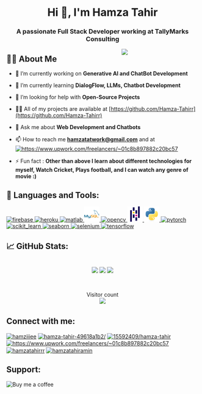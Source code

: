 <h1 align="center">Hi 👋, I'm Hamza Tahir</h1>
<h3 align="center">A passionate Full Stack Developer working at <b>TallyMarks Consulting</b></h3>


<img width="40%" src="GIF.gif" align="right" />

## 🙋‍♂️ About Me

- 🔭 I’m currently working on **Generative AI and ChatBot Development**

- 🌱 I’m currently learning **DialogFlow, LLMs, Chatbot Development**

- 🤝 I’m looking for help with **Open-Source Projects**

- 👨‍💻 All of my projects are available at [https://github.com/Hamza-Tahirr](https://github.com/Hamza-Tahirr)

- 💬 Ask me about **Web Development and Chatbots**

- 📫 How to reach me **hamzatatwork@gmail.com** and at <a href="https://www.upwork.com/freelancers/~01c8b897882c20bc57" target="blank"><img align="center" src="https://apploye.com/blog/content/images/2023/09/alternatives-of-upwork.png" alt="https://www.upwork.com/freelancers/~01c8b897882c20bc57" height="30" width="70" /></a>

- ⚡ Fun fact : **Other than above I learn about different technologies for myself, Watch Cricket, Plays football, and I can watch any genre of movie :)**


<h2 align="left">🚀 Languages and Tools:</h2>
<p align="left"> <a href="https://firebase.google.com/" target="_blank" rel="noreferrer"> <img src="https://www.vectorlogo.zone/logos/firebase/firebase-icon.svg" alt="firebase" width="40" height="40"/> </a> <a href="https://heroku.com" target="_blank" rel="noreferrer"> <img src="https://www.vectorlogo.zone/logos/heroku/heroku-icon.svg" alt="heroku" width="40" height="40"/> </a> <a href="https://www.mathworks.com/" target="_blank" rel="noreferrer"> <img src="https://upload.wikimedia.org/wikipedia/commons/2/21/Matlab_Logo.png" alt="matlab" width="40" height="40"/> </a> <a href="https://www.mysql.com/" target="_blank" rel="noreferrer"> <img src="https://raw.githubusercontent.com/devicons/devicon/master/icons/mysql/mysql-original-wordmark.svg" alt="mysql" width="40" height="40"/> </a> <a href="https://opencv.org/" target="_blank" rel="noreferrer"> <img src="https://www.vectorlogo.zone/logos/opencv/opencv-icon.svg" alt="opencv" width="40" height="40"/> </a> <a href="https://pandas.pydata.org/" target="_blank" rel="noreferrer"> <img src="https://raw.githubusercontent.com/devicons/devicon/2ae2a900d2f041da66e950e4d48052658d850630/icons/pandas/pandas-original.svg" alt="pandas" width="40" height="40"/> </a> <a href="https://www.python.org" target="_blank" rel="noreferrer"> <img src="https://raw.githubusercontent.com/devicons/devicon/master/icons/python/python-original.svg" alt="python" width="40" height="40"/> </a> <a href="https://pytorch.org/" target="_blank" rel="noreferrer"> <img src="https://www.vectorlogo.zone/logos/pytorch/pytorch-icon.svg" alt="pytorch" width="40" height="40"/> </a> <a href="https://scikit-learn.org/" target="_blank" rel="noreferrer"> <img src="https://upload.wikimedia.org/wikipedia/commons/0/05/Scikit_learn_logo_small.svg" alt="scikit_learn" width="40" height="40"/> </a> <a href="https://seaborn.pydata.org/" target="_blank" rel="noreferrer"> <img src="https://seaborn.pydata.org/_images/logo-mark-lightbg.svg" alt="seaborn" width="40" height="40"/> </a> <a href="https://www.selenium.dev" target="_blank" rel="noreferrer"> <img src="https://raw.githubusercontent.com/detain/svg-logos/780f25886640cef088af994181646db2f6b1a3f8/svg/selenium-logo.svg" alt="selenium" width="40" height="40"/> </a> <a href="https://www.tensorflow.org" target="_blank" rel="noreferrer"> <img src="https://www.vectorlogo.zone/logos/tensorflow/tensorflow-icon.svg" alt="tensorflow" width="40" height="40"/> </a> </p>


## 📈 GitHub Stats:

<p align = "center"><br>
<img src='https://github-readme-stats.vercel.app/api?username=Hamza-Tahirr&theme=great-gatsby&hide_border=true&include_all_commits=false&count_private=false' width=32%/>
<img  src='https://github-readme-streak-stats.herokuapp.com/?user=Hamza-Tahirr&theme=great-gatsby&hide_border=true' width=33% /> 
<img  src='https://github-readme-stats.vercel.app/api/top-langs/?username=Hamza-Tahirr&theme=great-gatsby&hide_border=true&include_all_commits=false&count_private=false&layout=compact' width=33% />
</p><br>


<p align="center"> 
  Visitor count<br>
  <img src="https://profile-counter.glitch.me/Hamza-Tahirr/count.svg" />
</p>


<h2 align="left">Connect with me:</h2>
<p align="left">
<a href="https://twitter.com/hamziiiee" target="blank"><img align="center" src="https://raw.githubusercontent.com/rahuldkjain/github-profile-readme-generator/master/src/images/icons/Social/twitter.svg" alt="hamziiiee" height="30" width="40" /></a>
<a href="https://linkedin.com/in/hamza-tahir-49618a1b2/" target="blank"><img align="center" src="https://raw.githubusercontent.com/rahuldkjain/github-profile-readme-generator/master/src/images/icons/Social/linked-in-alt.svg" alt="hamza-tahir-49618a1b2/" height="30" width="40" /></a>
<a href="https://stackoverflow.com/users/15592409/hamza-tahir" target="blank"><img align="center" src="https://raw.githubusercontent.com/rahuldkjain/github-profile-readme-generator/master/src/images/icons/Social/stack-overflow.svg" alt="15592409/hamza-tahir" height="30" width="40" /></a>
<a href="https://www.upwork.com/freelancers/~01c8b897882c20bc57" target="blank"><img align="center" src="https://apploye.com/blog/content/images/2023/09/alternatives-of-upwork.png" alt="https://www.upwork.com/freelancers/~01c8b897882c20bc57" height="30" width="70" /></a>
<a href="https://kaggle.com/hamzatahirrr" target="blank"><img align="center" src="https://raw.githubusercontent.com/rahuldkjain/github-profile-readme-generator/master/src/images/icons/Social/kaggle.svg" alt="hamzatahirrr" height="30" width="40" /></a>
<a href="https://instagram.com/hamzatahiramin" target="blank"><img align="center" src="https://raw.githubusercontent.com/rahuldkjain/github-profile-readme-generator/master/src/images/icons/Social/instagram.svg" alt="hamzatahiramin" height="30" width="40" /></a>
</p>


<h2 align="left">Support:</h2>
<p><a href="https://www.buymeacoffee.com/Buy me a coffee"> <img align="left" src="https://cdn.buymeacoffee.com/buttons/v2/default-yellow.png" height="50" width="210" alt="Buy me a coffee" /></a></p><br><br>
